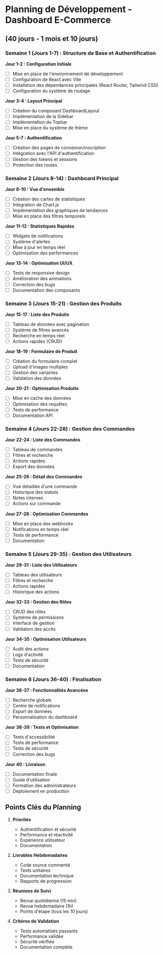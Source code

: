 # Planning de Développement - Dashboard E-Commerce
## (40 jours - 1 mois et 10 jours)

### Semaine 1 (Jours 1-7) : Structure de Base et Authentification
**Jour 1-2 : Configuration Initiale**
- [ ] Mise en place de l'environnement de développement
- [ ] Configuration de React avec Vite
- [ ] Installation des dépendances principales (React Router, Tailwind CSS)
- [ ] Configuration du système de routage

**Jour 3-4 : Layout Principal**
- [ ] Création du composant DashboardLayout
- [ ] Implémentation de la Sidebar
- [ ] Implémentation du Topbar
- [ ] Mise en place du système de thème

**Jour 5-7 : Authentification**
- [ ] Création des pages de connexion/inscription
- [ ] Intégration avec l'API d'authentification
- [ ] Gestion des tokens et sessions
- [ ] Protection des routes

### Semaine 2 (Jours 8-14) : Dashboard Principal
**Jour 8-10 : Vue d'ensemble**
- [ ] Création des cartes de statistiques
- [ ] Intégration de Chart.js
- [ ] Implémentation des graphiques de tendances
- [ ] Mise en place des filtres temporels

**Jour 11-12 : Statistiques Rapides**
- [ ] Widgets de notifications
- [ ] Système d'alertes
- [ ] Mise à jour en temps réel
- [ ] Optimisation des performances

**Jour 13-14 : Optimisation UI/UX**
- [ ] Tests de responsive design
- [ ] Amélioration des animations
- [ ] Correction des bugs
- [ ] Documentation des composants

### Semaine 3 (Jours 15-21) : Gestion des Produits
**Jour 15-17 : Liste des Produits**
- [ ] Tableau de données avec pagination
- [ ] Système de filtres avancés
- [ ] Recherche en temps réel
- [ ] Actions rapides (CRUD)

**Jour 18-19 : Formulaire de Produit**
- [ ] Création du formulaire complet
- [ ] Upload d'images multiples
- [ ] Gestion des variantes
- [ ] Validation des données

**Jour 20-21 : Optimisation Produits**
- [ ] Mise en cache des données
- [ ] Optimisation des requêtes
- [ ] Tests de performance
- [ ] Documentation API

### Semaine 4 (Jours 22-28) : Gestion des Commandes
**Jour 22-24 : Liste des Commandes**
- [ ] Tableau de commandes
- [ ] Filtres et recherche
- [ ] Actions rapides
- [ ] Export des données

**Jour 25-26 : Détail des Commandes**
- [ ] Vue détaillée d'une commande
- [ ] Historique des statuts
- [ ] Notes internes
- [ ] Actions sur commande

**Jour 27-28 : Optimisation Commandes**
- [ ] Mise en place des webhooks
- [ ] Notifications en temps réel
- [ ] Tests de performance
- [ ] Documentation

### Semaine 5 (Jours 29-35) : Gestion des Utilisateurs
**Jour 29-31 : Liste des Utilisateurs**
- [ ] Tableau des utilisateurs
- [ ] Filtres et recherche
- [ ] Actions rapides
- [ ] Historique des actions

**Jour 32-33 : Gestion des Rôles**
- [ ] CRUD des rôles
- [ ] Système de permissions
- [ ] Interface de gestion
- [ ] Validation des accès

**Jour 34-35 : Optimisation Utilisateurs**
- [ ] Audit des actions
- [ ] Logs d'activité
- [ ] Tests de sécurité
- [ ] Documentation

### Semaine 6 (Jours 36-40) : Finalisation
**Jour 36-37 : Fonctionnalités Avancées**
- [ ] Recherche globale
- [ ] Centre de notifications
- [ ] Export de données
- [ ] Personnalisation du dashboard

**Jour 38-39 : Tests et Optimisation**
- [ ] Tests d'accessibilité
- [ ] Tests de performance
- [ ] Tests de sécurité
- [ ] Correction des bugs

**Jour 40 : Livraison**
- [ ] Documentation finale
- [ ] Guide d'utilisation
- [ ] Formation des administrateurs
- [ ] Déploiement en production

## Points Clés du Planning
1. **Priorités**
   - Authentification et sécurité
   - Performance et réactivité
   - Expérience utilisateur
   - Documentation

2. **Livrables Hebdomadaires**
   - Code source commenté
   - Tests unitaires
   - Documentation technique
   - Rapports de progression

3. **Réunions de Suivi**
   - Revue quotidienne (15 min)
   - Revue hebdomadaire (1h)
   - Points d'étape (tous les 10 jours)

4. **Critères de Validation**
   - Tests automatisés passants
   - Performance validée
   - Sécurité vérifiée
   - Documentation complète 